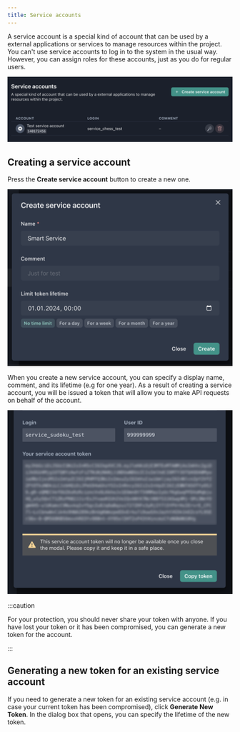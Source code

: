 ```yaml
---
title: Service accounts
---
```


A service account is a special kind of account that can be used by a external applications or services to manage resources within the project. You can't use service accounts to log in to the system in the usual way. However, you can assign roles for these accounts, just as you do for regular users.

![List of service accounts](./assets/service-account.png)

## Creating a service account

Press the **Create service account** button to create a new one.

![Creating a service account](./assets/service-account-modal.png)

When you create a new service account, you can specify a display name, comment, and its lifetime (e.g for one year). As a result of creating a service account, you will be issued a token that will allow you to make API requests on behalf of the account.

![Creating a service account](./assets/service-account-token.png)

:::caution

For your protection, you should never share your token with anyone. If you have lost your token or it has been compromised, you can generate a new token for the account.

:::

## Generating a new token for an existing service account

If you need to generate a new token for an existing service account (e.g. in case your current token has been compromised), click **Generate New Token**. In the dialog box that opens, you can specify the lifetime of the new token.
